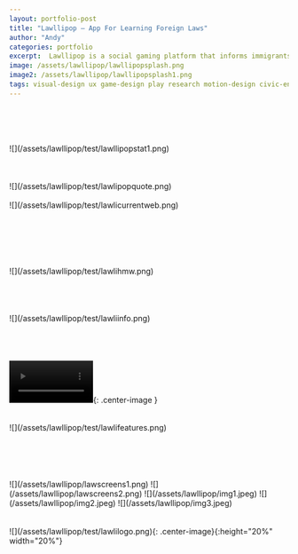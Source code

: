 ```yaml
---
layout: portfolio-post
title: "Lawllipop — App For Learning Foreign Laws"
author: "Andy"
categories: portfolio
excerpt:  Lawllipop is a social gaming platform that informs immigrants of important laws and regional customs. Play with your friends to learn about the essential information you need when traveling to a foreign country.
image: /assets/lawllipop/lawllipopsplash.png
image2: /assets/lawllipop/lawllipopsplash1.png
tags: visual-design ux game-design play research motion-design civic-engagement college
---
```


<br>
<br>
<br>
<br>
![](/assets/lawllipop/test/lawllipopstat1.png)
<br>
<br>
<br>
<Br>
![](/assets/lawllipop/test/lawlipopquote.png)
<br>
<Br>
![](/assets/lawllipop/test/lawlicurrentweb.png)
<br>
<Br>
<br>
<br>
<br>
<br>
<br>
![](/assets/lawllipop/test/lawlihmw.png)
<br>
<br>
<br>
<br>
<br>
![](/assets/lawllipop/test/lawliinfo.png)
<br>
<br>
<br>
<br>
<br>
<video width="30%" autoplay loop controls>
  <source src="/assets/lawllipop/gameplay.mp4" type="video/mp4" />
</video>{: .center-image }
<br>
<br>
<br>
![](/assets/lawllipop/test/lawlifeatures.png)
<br>
<br>
<br>
<br>
<br>
<br>
![](/assets/lawllipop/lawscreens1.png)
![](/assets/lawllipop/lawscreens2.png)
![](/assets/lawllipop/img1.jpeg)
![](/assets/lawllipop/img2.jpeg)
![](/assets/lawllipop/img3.jpeg)
<br>
<Br>
<Br>
![](/assets/lawllipop/test/lawlilogo.png){: .center-image}{:height="20%" width="20%"}
